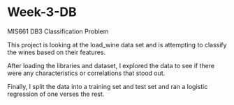 # Week-3-DB
MIS661 DB3 Classification Problem

This project is looking at the load_wine data set and is attempting to classify the wines based on their features.

After loading the libraries and dataset, I explored the data to see if there were any characteristics or correlations that stood out.

Finally, I split the data into a training set and test set and ran a logistic regression of one verses the rest.

